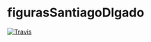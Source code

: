 # figurasSantiagoDlgado
[![Travis](https://travis-ci.org/santiagodlgado/Figuras.svg)](https://travis-ci.org/santiagodlgado/Figuras.svg)
